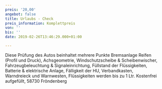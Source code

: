 ```yaml
---
preis: '20,00'
angebot: false
title: Urlaubs - Check
preis_information: Komplettpreis
von: ''
bis: ''
date: 2019-02-26T13:46:29.000+01:00

---
```

Diese Prüfung des Autos beinhaltet mehrere Punkte Bremsanlage Reifen (Profil und Druck), Achsgeometrie, Windschutzscheibe & Scheibenwischer, Fahrzeugbeleuchtung & Signaleinrichtung, Füllstand der Flüssigkeiten, Batterie & elektrische Anlage, Fälligkeit der HU, Verbandkasten, Warndreieck und Warnwesten, Flüssigkeiten werden bis zu 1 Ltr. Kostenfrei aufgefüllt, 58730 Fröndenberg